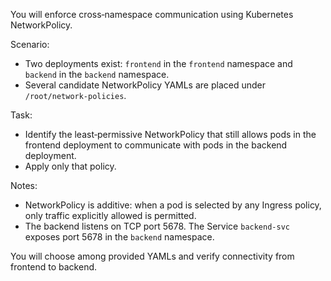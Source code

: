 You will enforce cross‑namespace communication using Kubernetes NetworkPolicy.

Scenario:
- Two deployments exist: `frontend` in the `frontend` namespace and `backend` in the `backend` namespace.
- Several candidate NetworkPolicy YAMLs are placed under `/root/network-policies`.

Task:
- Identify the least‑permissive NetworkPolicy that still allows pods in the frontend deployment to communicate with pods in the backend deployment.
- Apply only that policy.

Notes:
- NetworkPolicy is additive: when a pod is selected by any Ingress policy, only traffic explicitly allowed is permitted.
- The backend listens on TCP port 5678. The Service `backend-svc` exposes port 5678 in the `backend` namespace.

You will choose among provided YAMLs and verify connectivity from frontend to backend.

